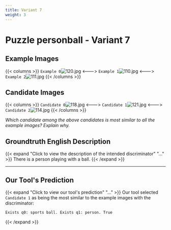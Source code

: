 ```yaml
---
title: Variant 7
weight: 3
---
```


# Puzzle personball - Variant 7

## Example Images
{{< columns >}}
`Example 0`![120.jpg](/natscene_data/images/120.jpg)
<--->
`Example 1`![110.jpg](/natscene_data/images/110.jpg)
<--->
`Example 2`![111.jpg](/natscene_data/images/111.jpg)
{{< /columns >}}

## Candidate Images
{{< columns >}}
`Candidate 0`![118.jpg](/natscene_data/images/118.jpg)
<--->
`Candidate 1`![121.jpg](/natscene_data/images/121.jpg)
<--->
`Candidate 2`![114.jpg](/natscene_data/images/114.jpg)
{{< /columns >}}

*Which candidate among the above candidates is most similar to all the example images? Explain why.*

## Groundtruth English Description

{{< expand "Click to view the description of the intended discriminator" "..." >}}
There is a person playing with a ball.
{{< /expand >}}

---



## Our Tool's Prediction

{{< expand "Click to view our tool's prediction" "..." >}}
Our tool selected `Candidate 1` as being the most similar to the example images with the discriminator:
```plaintext
Exists q0: sports ball. Exists q1: person. True
```
{{< /expand >}}
